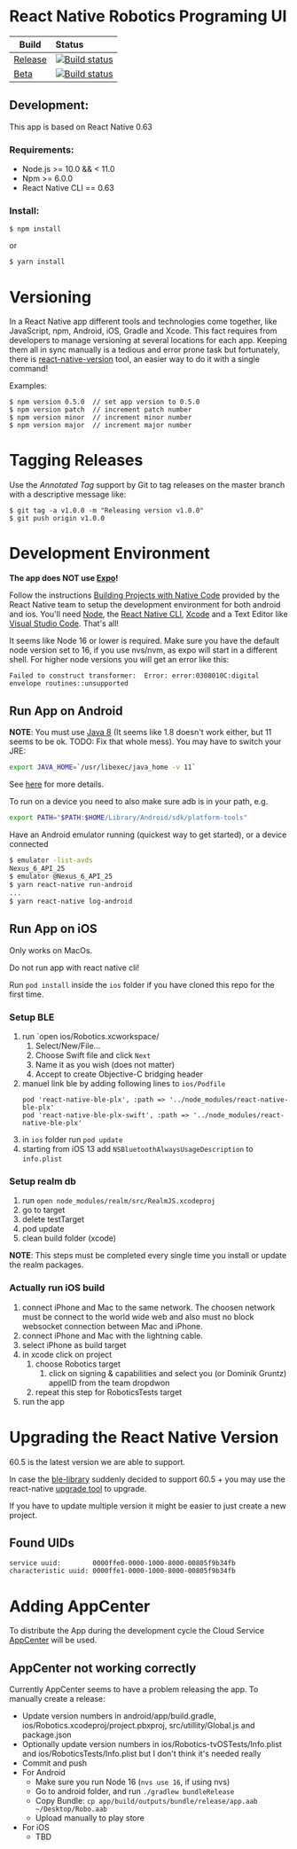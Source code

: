 # React Native Robotics Programing UI

| Build        | Status           |  
| ------------- |:---| 
| [Release]()      | [![Build status](https://build.appcenter.ms/v0.1/apps/16514b80-c28d-43e3-87a8-cea2c095cbe9/branches/master/badge)](https://appcenter.ms)| 
| [Beta](https://play.google.com/apps/testing/org.exploreit.robotics)   | [![Build status](https://build.appcenter.ms/v0.1/apps/16514b80-c28d-43e3-87a8-cea2c095cbe9/branches/develop/badge)](https://appcenter.ms)      | 


## Development:

This app is based on React Native 0.63

### Requirements:

* Node.js  >= 10.0 && < 11.0
* Npm >= 6.0.0
* React Native CLI == 0.63

### Install:

```
$ npm install
```

or

```
$ yarn install
```

# Versioning

In a React Native app different tools and technologies come together, like JavaScript, npm, Android, iOS, Gradle and Xcode. This fact requires from developers to manage versioning at several locations for each app. Keeping them all in sync manually is a tedious and error prone task but fortunately, there is [react-native-version](https://www.andreadelis.com/react-native-app-versioning/) tool, an easier way to do it with a single command!

Examples:

```
$ npm version 0.5.0  // set app version to 0.5.0
$ npm version patch  // increment patch number
$ npm version minor  // increment minor number
$ npm version major  // increment major number
```

# Tagging Releases

Use the *Annotated Tag* support by Git to tag releases on the master branch with a descriptive message like:

```
$ git tag -a v1.0.0 -m "Releasing version v1.0.0"
$ git push origin v1.0.0
```

# Development Environment

**The app does NOT use [Expo](https://expo.io/)!**

Follow the instructions [Building Projects with Native Code](https://facebook.github.io/react-native/docs/getting-started) provided by the React Native team to setup the development environment for both android and ios. You'll need [Node](https://nodejs.org/en/download/), the [React Native CLI](https://facebook.github.io/react-native/docs/getting-started#the-react-native-cli), [Xcode](https://itunes.apple.com/us/app/xcode/id497799835?mt=12) and a Text Editor like [Visual Studio Code](https://code.visualstudio.com/). That's all!  

It seems like Node 16 or lower is required. Make sure you have the default node version set to 16, if you use nvs/nvm, as expo will start in a different shell. For higher node versions you will get
an error like this:

```plain
Failed to construct transformer:  Error: error:0308010C:digital envelope routines::unsupported
```

## Run App on Android

**NOTE**: You must use [Java 8](https://facebook.github.io/react-native/docs/getting-started#java-development-kit) (It seems like 1.8 doesn't work either, but 11 seems to be ok. TODO: Fix that whole mess). You may have to switch your JRE:

```sh
export JAVA_HOME=`/usr/libexec/java_home -v 11`
```

See [here](https://medium.com/@devkosal/switching-java-jdk-versions-on-macos-80bc868e686a) for more details.

To run on a device you need to also make sure adb is in your path, e.g.

```sh
export PATH="$PATH:$HOME/Library/Android/sdk/platform-tools"
```

Have an Android emulator running (quickest way to get started), or a device connected

```sh
$ emulator -list-avds
Nexus_6_API_25
$ emulator @Nexus_6_API_25
$ yarn react-native run-android
...
$ yarn react-native log-android
```

## Run App on iOS

Only works on MacOs.

Do not run app with react native cli!

Run `pod install` inside the `ios` folder if you have cloned this repo for the first time.

### Setup BLE

1. run `open ios/Robotics.xcworkspace/
    1. Select/New/File...
    2. Choose Swift file and click `Next`
    3. Name it as you wish (does not matter)
    4. Accept to create Objective-C bridging header
2. manuel link ble by adding following lines to `ios/Podfile`
    ```
    pod 'react-native-ble-plx', :path => '../node_modules/react-native-ble-plx'
    pod 'react-native-ble-plx-swift', :path => '../node_modules/react-native-ble-plx'
    ``` 
3. in `ios` folder run `pod update` 
4. starting from iOS 13 add `NSBluetoothAlwaysUsageDescription` to `info.plist`

### Setup realm db
1. run `open node_modules/realm/src/RealmJS.xcodeproj`
2. go to target
3. delete testTarget
4. pod update
5. clean build folder (xcode)

**NOTE**: 
This steps must be completed every single time you install or update the realm packages.

### Actually run iOS build

1. connect iPhone and Mac to the same network. The choosen network must be connect to the world wide web and also must no block websocket connection between Mac and iPhone.
2. connect iPhone and Mac with the lightning cable. 
3. select  iPhone as build target
5. in xcode click on project
    1. choose Robotics target
        1. click on signing & capabilities and select you (or Dominik Gruntz) appelID from the team dropdwon
    2. repeat this step for RoboticsTests target
4. run the app



# Upgrading the React Native Version

60.5 is the latest version we are able to support. 

In case the [ble-library](https://github.com/Polidea/react-native-ble-plx) suddenly decided to support 60.5 + you may use the react-native [upgrade tool](https://facebook.github.io/react-native/docs/upgrading) to upgrade. 

If you have to update multiple version it might be easier to just create a new project.



## Found UIDs

```
service uuid:        0000ffe0-0000-1000-8000-00805f9b34fb
characteristic uuid: 0000ffe1-0000-1000-8000-00805f9b34fb
```


# Adding AppCenter

To distribute the App during the development cycle the Cloud Service [AppCenter](https://visualstudio.microsoft.com/de/app-center/) will be used.

## AppCenter not working correctly

Currently AppCenter seems to have a problem releasing the app. To manually create a release:

* Update version numbers in android/app/build.gradle, ios/Robotics.xcodeproj/project.pbxproj, src/utillity/Global.js and package.json
* Optionally update version numbers in ios/Robotics-tvOSTests/Info.plist and ios/RoboticsTests/Info.plist but I don't think it's needed really
* Commit and push
* For Android
  * Make sure you run Node 16 (`nvs use 16`, if using nvs)
  * Go to android folder, and run `./gradlew bundleRelease`
  * Copy Bundle: `cp app/build/outputs/bundle/release/app.aab ~/Desktop/Robo.aab`
  * Upload manually to play store
* For iOS
  * TBD
